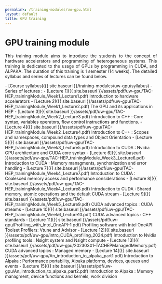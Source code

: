 ```yaml
---
permalink: /training-modules/uw-gpu.html
layout: default
title: GPU training
---
```


# GPU training module 
<p align="justify">
This training module aims to introduce the students to the concept of hardware accelerators and programming of heterogeneous systems. This training is dedicated to the usage of GPUs by programming in CUDA, and ALPAKA. 
The duration of this training is 1 semester (14 weeks). The detailed syllabus and series of lectures can be found below.
</p>
- [Course syllabus]({{ site.baseurl }}/training-modules/uw-gpu/syllabus)
- Series of lectures :
  - [Lecture 1]({{ site.baseurl }}/assets/pdf/uw-gpu/TAC-HEP_trainingModule_Week1_Lecture1.pdf) Introduction to hardware accelerators
  - [Lecture 2]({{ site.baseurl }}/assets/pdf/uw-gpu/TAC-HEP_trainingModule_Week1_Lecture2.pdf) The GPU and its applications in HEP
  - [Lecture 3]({{ site.baseurl }}/assets/pdf/uw-gpu/TAC-HEP_trainingModule_Week2_Lecture3.pdf) Introduction to C++ : Core syntax, variables operators, flow control instructions and functions.
  - [Lecture 4]({{ site.baseurl }}/assets/pdf/uw-gpu/TAC-HEP_trainingModule_Week2_Lecture4.pdf) Introduction to C++ : Scopes and namespaces, compound data types and Object Orientation              
  - [Lecture 5]({{ site.baseurl }}/assets/pdf/uw-gpu/TAC-HEP_trainingModule_Week3_Lecture5.pdf) Introduction to CUDA : Nvidia GPU architecture and CUDA core syntax               
  - [Lecture 6]({{ site.baseurl }}/assets/pdf/uw-gpu/TAC-HEP_trainingModule_Week3_Lecture6.pdf) Introduction to CUDA : Memory managments, synchonization and error handling                
  - [Lecture 7]({{ site.baseurl }}/assets/pdf/uw-gpu/TAC-HEP_trainingModule_Week4_Lecture7.pdf) Introduction to CUDA : Coalesced memory access and performance considerations               
  - [Lecture 8]({{ site.baseurl }}/assets/pdf/uw-gpu/TAC-HEP_trainingModule_Week4_Lecture8.pdf) Introduction to CUDA : Shared memory, atomic operations and the default CUDA stream               
  - [Lecture 9]({{ site.baseurl }}/assets/pdf/uw-gpu/TAC-HEP_trainingModule_Week5_Lecture9.pdf) CUDA advanced topics : CUDA streams
  - [Lecture 10]({{ site.baseurl }}/assets/pdf/uw-gpu/TAC-HEP_trainingModule_Week6_Lecture10.pdf) CUDA advanced topics : C++ standards
  - [Lecture 11]({{ site.baseurl }}/assets/pdf/uw-gpu/Profiling_with_Intel_OneAPI-1.pdf) Profiling software with Intel OneAPI Toolset Profilers: Vtune and Advisor 
  - [Lecture 12]({{ site.baseurl }}/assets/pdf/uw-gpu/intro_CUDA_profiling_2024.pdf) Introduction to Nvidia profiling tools : Nsight system and Nsight compute
  - [Lecture 13]({{ site.baseurl }}/assets/pdf/uw-gpu/20230301-TACHEPManagedMemory.pdf) CUDA advanced topics : Managed memory
  - [Lecture 14]({{ site.baseurl }}/assets/pdf/uw-gpu/An_introduction_to_alpaka_part1.pdf) Introduction to Alpaka : Performance portability, Alpaka platforms, devices, queues and events 
  - [Lecture 15]({{ site.baseurl }}/assets/pdf/uw-gpu/An_introduction_to_alpaka_part2.pdf) Introduction to Alpaka : Memory managment, device functions and kernels, work division
